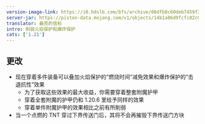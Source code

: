 ```yaml
---
version-image-link: https://i0.hdslb.com/bfs/archive/08dfb8c60deb7459f21dc25910cf1ae23cc350c0.png
server-jar: https://piston-data.mojang.com/v1/objects/14b1a86d9fcfc82c013e82910e8209617c3a721e/server.jar
translator: 最亮的信标
intro: 削弱火焰保护和爆炸保护
cats: ['1.21']
---
```

## 更改
* 现在穿着多件装备可以叠加火焰保护的“燃烧时间”减免效果和爆炸保护的“击退抗性”效果
    * 为了获取这些效果的最大收益，你需要穿着整套附魔护甲
    * 穿着全套附魔的护甲仍和 1.20.6 里给予同样的效果
    * 穿着单件附魔护甲的效果相比之前有所削弱
* 当一个点燃的 TNT 穿过下界传送门后，其将不会再摧毁下界传送门方块
